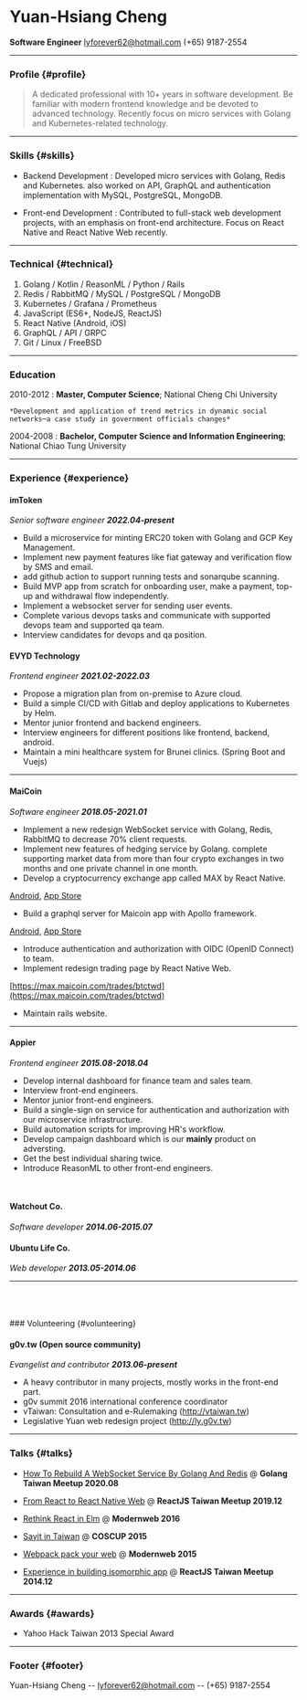 # Yuan-Hsiang Cheng
__Software Engineer__ lyforever62@hotmail.com (+65) 9187-2554

------

### Profile {#profile}

> A dedicated professional with 10+ years in software development. Be familiar with modern frontend knowledge and be devoted to advanced technology. Recently focus on micro services with Golang and Kubernetes-related technology.

------

### Skills {#skills}

* Backend Development
  : Developed micro services with Golang, Redis and Kubernetes. also worked on API, GraphQL and authentication implementation with MySQL, PostgreSQL, MongoDB.

* Front-end Development
  : Contributed to full-stack web development projects, with an emphasis on front-end architecture. Focus on React Native and React Native Web recently.

-------

### Technical {#technical}

1. Golang / Kotlin / ReasonML / Python / Rails
1. Redis / RabbitMQ / MySQL / PostgreSQL / MongoDB
1. Kubernetes / Grafana / Prometheus
1. JavaScript (ES6+, NodeJS, ReactJS)
1. React Native (Android, iOS)
1. GraphQL / API / GRPC
1. Git / Linux / FreeBSD

------

### Education

2010-2012
:   **Master, Computer Science**; National Cheng Chi University

    *Development and application of trend metrics in dynamic social networks─a case study in government officials changes*

2004-2008
:   **Bachelor, Computer Science and Information Engineering**; National Chiao Tung University

------

### Experience {#experience}

#### imToken
*Senior software engineer __2022.04-present__*

  * Build a microservice for minting ERC20 token with Golang and GCP Key Management.
  * Implement new payment features like fiat gateway and verification flow by SMS and email. 
  * add github action to support running tests and sonarqube scanning.
  * Build MVP app from scratch for onboarding user, make a payment, top-up and withdrawal flow independently.
  * Implement a websocket server for sending user events.
  * Complete various devops tasks and communicate with supported devops team and supported qa team.
  * Interview candidates for devops and qa position.

#### EVYD Technology
*Frontend engineer __2021.02-2022.03__*

  * Propose a migration plan from on-premise to Azure cloud.
  * Build a simple CI/CD with Gitlab and deploy applications to Kubernetes by Helm.
  * Mentor junior frontend and backend engineers.
  * Interview engineers for different positions like frontend, backend, android.
  * Maintain a mini healthcare system for Brunei clinics. (Spring Boot and Vuejs)

------

#### MaiCoin
*Software engineer __2018.05-2021.01__*

  * Implement a new redesign WebSocket service with Golang, Redis, RabbitMQ to decrease 70% client requests.
  * Implement new features of hedging service by Golang. complete supporting market data from more than four crypto exchanges in two months and one private channel in one month.
  * Develop a cryptocurrency exchange app called MAX by React Native.

  [Android](https://play.google.com/store/apps/details?id=com.maicoin.max&hl=en_US), [App Store](https://apps.apple.com/tw/app/max-exchange-btc-eth-mith/id1370837255?l=en)
  * Build a graphql server for Maicoin app with Apollo framework.

  [Android](https://play.google.com/store/apps/details?id=com.maicoin.maicoin&hl=zh_TW), [App Store](https://apps.apple.com/tw/app/maicoin-buy-sell-bitcoin/id1439583926?l=en)

  * Introduce authentication and authorization with OIDC (OpenID Connect) to team.
  * Implement redesign trading page by React Native Web.

  [https://max.maicoin.com/trades/btctwd](https://max.maicoin.com/trades/btctwd)
  * Maintain rails website.

------

#### Appier
*Frontend engineer __2015.08-2018.04__*

  * Develop internal dashboard for finance team and sales team.
  * Interview front-end engineers.
  * Mentor junior front-end engineers.
  * Build a single-sign on service for authentication and authorization with our microservice infrastructure.
  * Build automation scripts for improving HR's workflow.
  * Develop campaign dashboard which is our __mainly__ product on adversting.
  * Get the best individual sharing twice.
  * Introduce ReasonML to other front-end engineers.
<br/>

#### Watchout Co.
*Software developer __2014.06-2015.07__*

#### Ubuntu Life Co.
*Web developer __2013.05-2014.06__*

------
<br />
<br />
<br />
### Volunteering {#volunteering}

#### g0v.tw (Open source community)
*Evangelist and contributor __2013.06-present__*

  * A heavy contributor in many projects, mostly works in the front-end part.
  * g0v summit 2016 international conference coordinator
  * vTaiwan: Consultation and e-Rulemaking (http://vtaiwan.tw)
  * Legislative Yuan web redesign project (http://ly.g0v.tw)

------

### Talks {#talks}

* [How To Rebuild A WebSocket Service By Golang And Redis](https://speakerdeck.com/yhsiang/how-to-rebuild-a-websocket-service-by-golang-and-redis) @ __Golang Taiwan Meetup 2020.08__

* [From React to React Native Web](https://speakerdeck.com/yhsiang/from-react-to-react-native-web) @ __ReactJS Taiwan Meetup 2019.12__

* [Rethink React in Elm](https://speakerdeck.com/yhsiang/rethink-react-in-elm) @ __Modernweb 2016__

* [Sayit in Taiwan](https://speakerdeck.com/yhsiang/sayit-in-taiwan) @ __COSCUP 2015__

* [Webpack pack your web](https://speakerdeck.com/yhsiang/webpack-pack-your-web) @ __Modernweb 2015__

* [Experience in building isomorphic app](https://speakerdeck.com/yhsiang/experience-in-building-isomorphic-app) @ __ReactJS Taiwan Meetup 2014.12__

------

### Awards {#awards}

* Yahoo Hack Taiwan 2013 Special Award

------

### Footer {#footer}

Yuan-Hsiang Cheng -- lyforever62@hotmail.com -- (+65) 9187-2554
